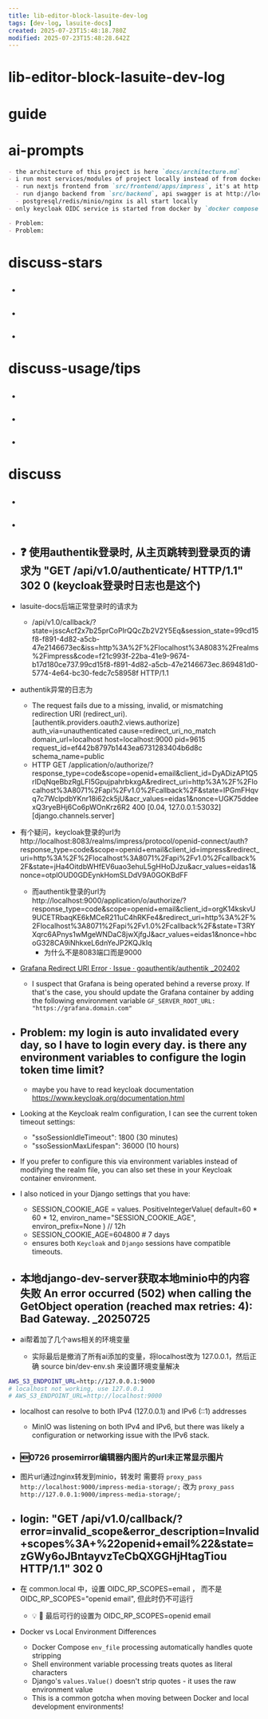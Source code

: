 ```yaml
---
title: lib-editor-block-lasuite-dev-log
tags: [dev-log, lasuite-docs]
created: 2025-07-23T15:48:18.780Z
modified: 2025-07-23T15:48:28.642Z
---
```


# lib-editor-block-lasuite-dev-log

# guide

# ai-prompts

```md
- the architecture of this project is here `docs/architecture.md`
- i run most services/modules of project locally instead of from docker.
  - run nextjs frontend from `src/frontend/apps/impress`, it's at http://localhost:3000/
  - run django backend from `src/backend`, api swagger is at http://localhost:8071/api/v1.0/swagger.json
  - postgresql/redis/minio/nginx is all start locally
- only keycloak OIDC service is started from docker by `docker compose -f compose.yml up -d keycloak`, it's at http://localhost:8080/ ,also at http://localhost:8083/(because nginx forwarded) 

- Problem: 
- Problem: 
```

# discuss-stars
- ## 

- ## 

- ## 
# discuss-usage/tips
- ## 

- ## 

- ## 
# discuss
- ## 

- ## 

- ## ❓ 使用authentik登录时, 从主页跳转到登录页的请求为  "GET /api/v1.0/authenticate/ HTTP/1.1" 302 0 (keycloak登录时日志也是这个)

- lasuite-docs后端正常登录时的请求为
  - /api/v1.0/callback/?state=jsscAcf2x7b25prCoPIrQQcZb2V2Y5Eq&session_state=99cd15f8-f891-4d82-a5cb-47e2146673ec&iss=http%3A%2F%2Flocalhost%3A8083%2Frealms%2Fimpress&code=f21c993f-22ba-41e9-9674-b17d180ce737.99cd15f8-f891-4d82-a5cb-47e2146673ec.869481d0-5774-4e64-bc30-fedc7c58958f HTTP/1.1

- authentik异常的日志为
  - The request fails due to a missing, invalid, or mismatching redirection URI (redirect_uri). [authentik.providers.oauth2.views.authorize] auth_via=unauthenticated cause=redirect_uri_no_match domain_url=localhost host=localhost:9000 pid=9615 request_id=ef442b8797b1443ea6731283404b6d8c schema_name=public
  - HTTP GET /application/o/authorize/?response_type=code&scope=openid+email&client_id=DyADizAP1Q5rlDqNqeBbzRgLFI5GpujpahrbkxgA&redirect_uri=http%3A%2F%2Flocalhost%3A8071%2Fapi%2Fv1.0%2Fcallback%2F&state=IPGmFHqvq7c7WclpdbYKnr18i62ck5jU&acr_values=eidas1&nonce=UGK75ddeexQ3ryeBHj6Co6pWOnKrz6R2 400 [0.04, 127.0.0.1:53032] [django.channels.server]

- 有个疑问，keycloak登录的url为 http://localhost:8083/realms/impress/protocol/openid-connect/auth?response_type=code&scope=openid+email&client_id=impress&redirect_uri=http%3A%2F%2Flocalhost%3A8071%2Fapi%2Fv1.0%2Fcallback%2F&state=jHa4OitdbWHfEV6uao3ehuL5gHHoDJzu&acr_values=eidas1&nonce=otplOUD0GDEynkHomSLDdV9A0GOKBdFF
  - 而authentik登录的url为 http://localhost:9000/application/o/authorize/?response_type=code&scope=openid+email&client_id=orgK14kskvU9UCETRbaqKE6kMCeR211uC4hRKFe4&redirect_uri=http%3A%2F%2Flocalhost%3A8071%2Fapi%2Fv1.0%2Fcallback%2F&state=T3RYXqrc6APnys1wMgeWNDaC8jwXjfgJ&acr_values=eidas1&nonce=hbcoG328CA9iNhkxeL6dnYeJP2KQJkIq
    - 为什么不是8083端口而是9000

- [Grafana Redirect URI Error · Issue · goauthentik/authentik _202402](https://github.com/goauthentik/authentik/issues/8673)
  - I suspect that Grafana is being operated behind a reverse proxy. If that's the case, you should update the Grafana container by adding the following environment variable `GF_SERVER_ROOT_URL: "https://grafana.domain.com"`

- ## Problem: my login is auto invalidated every day, so I have to login every day. is there any environment variables to configure the login token time limit? 
  - maybe you have to read keycloak documentation https://www.keycloak.org/documentation.html

- Looking at the Keycloak realm configuration, I can see the current token timeout settings:
  - "ssoSessionIdleTimeout": 1800 (30 minutes)
  - "ssoSessionMaxLifespan": 36000 (10 hours)
- If you prefer to configure this via environment variables instead of modifying the realm file, you can also set these in your Keycloak container environment.

- I also noticed in your Django settings that you have:
  - SESSION_COOKIE_AGE = values. PositiveIntegerValue( default=60 * 60 * 12, environ_name="SESSION_COOKIE_AGE", environ_prefix=None ) // 12h
  - SESSION_COOKIE_AGE=604800  # 7 days
  - ensures both `Keycloak` and `Django` sessions have compatible timeouts.

- ## 本地django-dev-server获取本地minio中的内容失败 An error occurred (502) when calling the GetObject operation (reached max retries: 4): Bad Gateway. _20250725
- ai帮着加了几个aws相关的环境变量
  - 实际最后是撤消了所有ai添加的变量，将localhost改为 127.0.0.1，然后正确 source bin/dev-env.sh 来设置环境变量解决

```sh
AWS_S3_ENDPOINT_URL=http://127.0.0.1:9000
# localhost not working, use 127.0.0.1
# AWS_S3_ENDPOINT_URL=http://localhost:9000
```

- localhost can resolve to both IPv4 (127.0.0.1) and IPv6 (::1) addresses
  - MinIO was listening on both IPv4 and IPv6, but there was likely a configuration or networking issue with the IPv6 stack.

- ### 🆕0726 prosemirror编辑器内图片的url未正常显示图片
- 图片url通过nginx转发到minio，转发时 需要将 `proxy_pass http://localhost:9000/impress-media-storage/;` 改为 `proxy_pass http://127.0.0.1:9000/impress-media-storage/; `

- ## login: "GET /api/v1.0/callback/?error=invalid_scope&error_description=Invalid+scopes%3A+%22openid+email%22&state=zGWy6oJBntayvzTeCbQXGGHjHtagTiou HTTP/1.1" 302 0 

- 在 common.local 中，设置 OIDC_RP_SCOPES=email ， 而不是 OIDC_RP_SCOPES="openid email", 但此时仍不可运行
  - 💡 🤔 最后可行的设置为 OIDC_RP_SCOPES=openid email

- Docker vs Local Environment Differences
  - Docker Compose `env_file` processing automatically handles quote stripping
  - Shell environment variable processing treats quotes as literal characters
  - Django's `values.Value()` doesn't strip quotes - it uses the raw environment value
  - This is a common gotcha when moving between Docker and local development environments!
